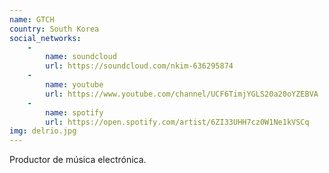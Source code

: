 ```yaml
---
name: GTCH
country: South Korea
social_networks: 
    -
        name: soundcloud
        url: https://soundcloud.com/nkim-636295874
    -
        name: youtube
        url: https://www.youtube.com/channel/UCF6TimjYGLS20a20oYZEBVA
    -
        name: spotify
        url: https://open.spotify.com/artist/6ZI33UHH7cz0W1Ne1kVSCq
img: delrio.jpg
---
```

Productor de música electrónica.
